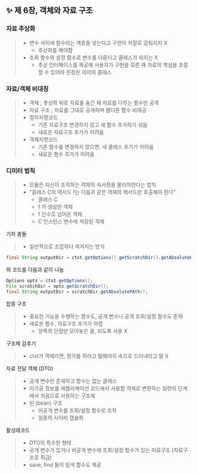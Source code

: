 ✨ 제 6장, 객체와 자료 구조 
----------------------

### 자료 추상화  
> * 변수 사이에 함수라는 계층을 넣는다고 구현이 저절로 감춰지지 X
>   - 추상화를 해야함 
> * 조회 함수와 설정 함수로 변수를 다룬다고 클래스가 되지는 X
>   - 추상 인터페이스를 제공해 사용자가 구현을 모른 채 자료의 핵심을 조절할 수 있어야 진정한 의미의 클래스

### 자료/객체 비대칭
> * 객체 ; 춧상화 뒤로 자료를 숨긴 채 자료를 다루는 함수만 공개
> * 자료 구조 ; 자료를 그대로 공개하며 별다른 함수 비제공
> * 절차지향코드
>   - 기존 자료구조 변경하지 않고 새 함수 추가하기 쉬움
>   - 새로운 자료구조 추가가 어려움 
> * 객체지향코드
>   - 기존 함수를 변경하지 않으면, 새 클래스 추가가 어려움 
>   - 새료운 함수 추가가 어려움 

### 디미터 법칙 
> * 모듈은 자신이 조작하는 객체의 속사정을 몰라야한다는 법칙 
> * "클래스 C의 메서드 f는 다음과 같은 객체의 메서드만 호출해야 한다"
>   - 클래스 C
>   - f 가 생성한 객체
>   - f 인수로 넘어온 객체
>   - C 인스턴스 변수에 저장된 객체 

기차 충돌 
> * 일반적으로 조잡하다 여겨지는 방식 
  ~~~java
  final String outputDir = ctxt.getOptions().getScratchDir().getAbsolutePath();
  ~~~
  위 코드를 다음과 같이 나눔
  ~~~java
  Options opts = ctxt.getOptions();
  File scratchDir = opts.getScratchDir();
  final String outputDir = scratchDir.getAbsolutePAth();
  ~~~
  
잡종 구조
> * 중요한 기능을 수행하는 함수도, 공개 변수나 공개 조회/설정 함수도 존재 
> * 새로운 함수, 자료구조 추가가 어렵 
>   - 양쪽의 단점만 모아놓은 꼴, 되도록 사용 X

구조체 감추기 
> * ctxt가 객체라면, 뭔가를 하라고 말해야지 속으로 드러내라고 말 X 

자료 전달 객체 (DTO)
> * 공개 변수만 존재하고 함수는 없는 클래스 
> * 미가공 정보를 애플리케이션 코드에서 사용할 객체로 변환하는 일련의 단계에서 처음으로 사용하는 구조체 
> * 빈 (bean) 구조
>   - 비공개 변수를 조회/설정 함수로 조작 
>   - 일종의 사이비 캡슐화 

활성레코드 
> * DTO의 특수한 형태 
> * 공개 변수가 있거나 비공개 변수에 조회/설정 함수가 있는 자료구조 (자료구조로 취급)
> * save, find 들의 탐색 함수도 제공
